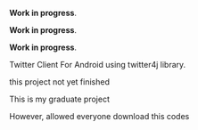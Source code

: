 **Work in progress**.

**Work in progress**.

**Work in progress**.


Twitter Client For Android using twitter4j library.

this project not yet finished

This is my graduate project

However,  allowed everyone  download this codes
